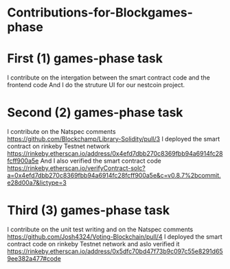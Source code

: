 # Contributions-for-Blockgames-phase

# First (1) games-phase task
I contribute on the intergation between the smart contract code and the frontend code
And I do the struture UI for our nestcoin project.

# Second (2) games-phase task
I contribute on the Natspec comments
https://github.com/Blockchamp/Library-Solidity/pull/3
I deployed the smart contract on rinkeby Testnet network
https://rinkeby.etherscan.io/address/0x4efd7dbb270c8369fbb94a6914fc28fcff900a5e
And I also verified the smart contract code
https://rinkeby.etherscan.io/verifyContract-solc?a=0x4efd7dbb270c8369fbb94a6914fc28fcff900a5e&c=v0.8.7%2bcommit.e28d00a7&lictype=3

# Third (3) games-phase task
I contribute on the unit test writing and on the Natspec comments
https://github.com/Josh4324/Voting-Blockchain/pull/4
I deployed the smart contract code on rinkeby Testnet network and aslo verified it
https://rinkeby.etherscan.io/address/0x5dfc70bd47f73b9c097c55e8291d659ee382a477#code
